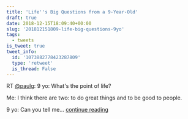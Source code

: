 ```yaml
---
title: 'Life''s Big Questions from a 9-Year-Old'
draft: true
date: 2018-12-15T18:09:40+00:00
slug: '201812151809-life-big-questions-9yo'
tags:
  - tweets
is_tweet: true
tweet_info:
  id: '1073882778423287809'
  type: 'retweet'
  is_thread: False
---
```




RT [@paulg](https://x.com/paulg): 9 yo: What's the point of life?

Me: I think there are two: to do great things and to be good to people.

9 yo: Can you tell me… [continue reading](https://x.com/sytelus/status/1073882778423287809)
